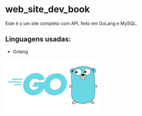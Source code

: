 # web_site_dev_book

Este é o um site completo com API, feito em GoLang e MySQL.

## Linguagens usadas:

* Golang  

![Logo do Golang](imagens/Golang1.png)
